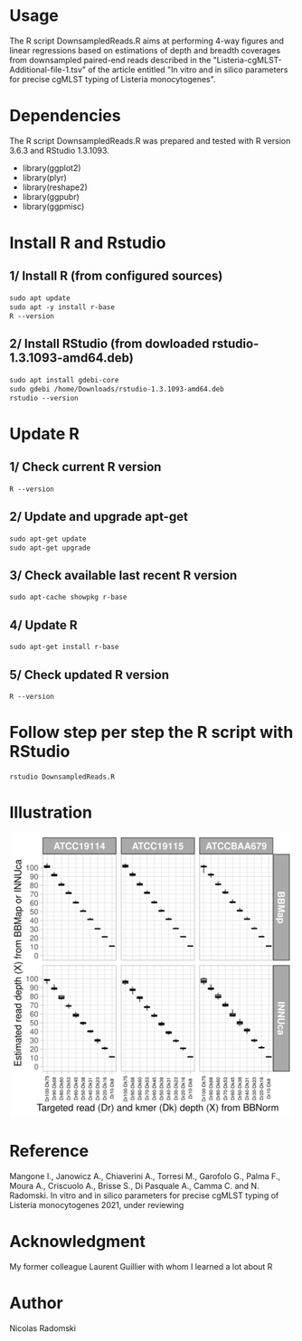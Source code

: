 # Usage
The R script DownsampledReads.R aims at performing 4-way figures and linear regressions based on estimations of depth and breadth coverages from downsampled paired-end reads described in the "Listeria-cgMLST-Additional-file-1.tsv" of the article entitled "In vitro and in silico parameters for precise cgMLST typing of Listeria monocytogenes".
# Dependencies
The R script DownsampledReads.R was prepared and tested with R version 3.6.3 and RStudio 1.3.1093.
- library(ggplot2)
- library(plyr)
- library(reshape2)
- library(ggpubr)
- library(ggpmisc)
# Install R and Rstudio
## 1/ Install R (from configured sources)
```
sudo apt update
sudo apt -y install r-base
R --version
```
## 2/ Install RStudio (from dowloaded rstudio-1.3.1093-amd64.deb)
```
sudo apt install gdebi-core
sudo gdebi /home/Downloads/rstudio-1.3.1093-amd64.deb
rstudio --version
```
# Update R
## 1/ Check current R version
```
R --version
```
## 2/ Update and upgrade apt-get
```
sudo apt-get update
sudo apt-get upgrade
```
## 3/ Check available last recent R version
```
sudo apt-cache showpkg r-base
```
## 4/ Update R
```
sudo apt-get install r-base
```
## 5/ Check updated R version
```
R --version
```
# Follow step per step the R script with RStudio
```
rstudio DownsampledReads.R
```
# Illustration
![4-way figure](https://github.com/Nicolas-Radomski/DownsampledReads/blob/main/illustration.png)
# Reference
Mangone I., Janowicz A., Chiaverini A., Torresi M., Garofolo G., Palma F., Moura A., Criscuolo A., Brisse S., Di Pasquale A., Camma C. and N. Radomski. In vitro and in silico parameters for precise cgMLST typing of Listeria monocytogenes 2021, under reviewing
# Acknowledgment
My former colleague Laurent Guillier with whom I learned a lot about R
# Author
Nicolas Radomski
